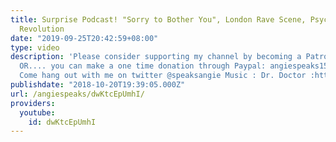 ```yaml
---
title: Surprise Podcast! "Sorry to Bother You", London Rave Scene, Psychedelics and
  Revolution
date: "2019-09-25T20:42:59+08:00"
type: video
description: 'Please consider supporting my channel by becoming a Patron at: https://www.patreon.com/angiespeaks.
  OR.... you can make a one time donation through Paypal: angiespeaks15@gmail.com
  Come hang out with me on twitter @speaksangie Music : Dr. Doctor :https://soundcloud.com/dr-doctor'
publishdate: "2018-10-20T19:39:05.000Z"
url: /angiespeaks/dwKtcEpUmhI/
providers:
  youtube:
    id: dwKtcEpUmhI
---
```

